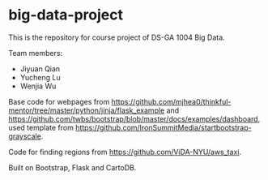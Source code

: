 # big-data-project
This is the repository for course project of DS-GA 1004 Big Data.

Team members:

- Jiyuan Qian
- Yucheng Lu
- Wenjia Wu

Base code for webpages from
https://github.com/mjhea0/thinkful-mentor/tree/master/python/jinja/flask_example
and
https://github.com/twbs/bootstrap/blob/master/docs/examples/dashboard,
used template from https://github.com/IronSummitMedia/startbootstrap-grayscale.

Code for finding regions from https://github.com/ViDA-NYU/aws_taxi.

Built on Bootstrap, Flask and CartoDB.
